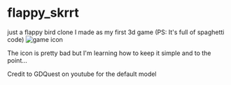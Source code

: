 
# flappy_skrrt
just a flappy bird clone I made as my first 3d game (PS: It's full of spaghetti code)
![game icon](https://user-images.githubusercontent.com/63875418/124233518-34b3eb00-db13-11eb-9656-3e180df4408d.png)

The icon is pretty bad but I'm learning how to keep it simple and to the point...


Credit to GDQuest on youtube for the default model

